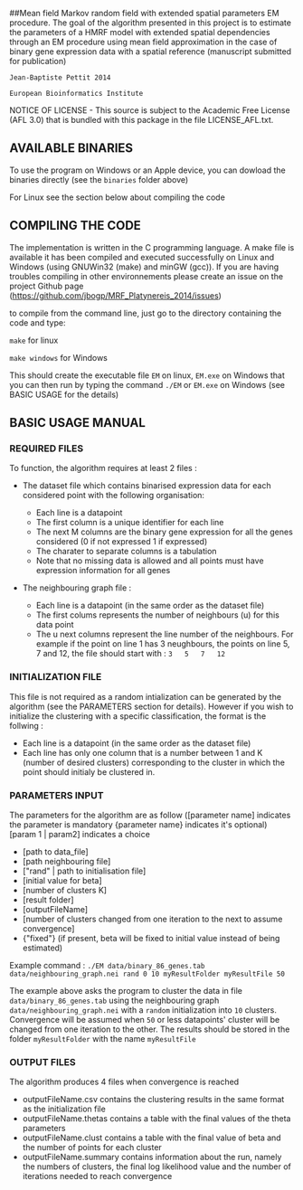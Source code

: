 ##Mean field Markov random field with extended spatial parameters EM procedure.
The goal of the algorithm presented in this project is to estimate the parameters of a HMRF model with extended spatial dependencies through an EM procedure using mean field approximation in the case of binary gene expression data with a spatial reference (manuscript submitted for publication)

`Jean-Baptiste Pettit 2014`

`European Bioinformatics Institute`

 NOTICE OF LICENSE - This source is subject to the Academic Free License (AFL 3.0) that is bundled with this package in the file LICENSE_AFL.txt.

## AVAILABLE BINARIES 
To use the program on Windows or an Apple device, you can dowload the binaries directly (see the `binaries` folder above)

For Linux see the section below about compiling the code

## COMPILING THE CODE
The implementation is written in the C programming language. A make file is available it has been compiled and executed successfully on Linux and Windows (using GNUWin32 (make) and minGW (gcc)). If you are having troubles compiling in other environnements please create an issue on the project Github page (https://github.com/jbogp/MRF_Platynereis_2014/issues)

to compile from the command line, just go to the directory containing the code and type:

`make` for linux

`make windows` for Windows

This should create the executable file `EM` on linux, `EM.exe` on Windows that you can then run by typing the command `./EM` or `EM.exe` on Windows (see BASIC USAGE for the details)

## BASIC USAGE MANUAL
### REQUIRED FILES
To function, the algorithm requires at least 2 files :
 - The dataset file which contains binarised expression data for each considered point with the following organisation:
   - Each line is a datapoint
   - The first column is a unique identifier for each line
   - The next M columns are the binary gene expression for all the genes considered (0 if not expressed 1 if expressed)
   - The charater to separate columns is a tabulation
   - Note that no missing data is allowed and all points must have expression information for all genes
   
 - The neighbouring graph file :
   - Each line is a datapoint (in the same order as the dataset file)
   - The first colums represents the number of neighbours (u) for this data point
   - The u next columns represent the line number of the neighbours. For example if the point on line 1 has 3 neughbours, the points on line 5, 7 and 12, the file should start with : `3	5	7	12`
   
### INITIALIZATION FILE 
This file is not required as a random intialization can be generated by the algorithm (see the PARAMETERS section for details). However if you wish to initialize the clustering with a specific classification, the format is the follwing :
- Each line is a datapoint (in the same order as the dataset file)
- Each line has only one column that is a number between 1 and K (number of desired clusters) corresponding to the cluster in which the point should initialy be clustered in.

### PARAMETERS INPUT 
The parameters for the algorithm are as follow ([parameter name] indicates the parameter is mandatory {parameter name} indicates it's optional) [param 1 | param2] indicates a choice
- [path to data_file]
- [path neighbouring file]
- ["rand" | path to initialisation file]
- [initial value for beta]
- [number of clusters K]
- [result folder]
- [outputFileName]
- [number of clusters changed from one iteration to the next to assume convergence]
- {"fixed"} (if present, beta will be fixed to initial value instead of being estimated)

Example command : `./EM data/binary_86_genes.tab data/neighbouring_graph.nei rand 0 10 myResultFolder myResultFile 50`

The example above asks the program to cluster the data in file `data/binary_86_genes.tab` using the neighbouring graph `data/neighbouring_graph.nei` with a `random` initialization into `10` clusters. Convergence will be assumed when `50` or less datapoints' cluster will be changed from one iteration to the other. The results should be stored in the folder `myResultFolder` with the name `myResultFile`

### OUTPUT FILES
The algorithm produces 4 files when convergence is reached
- outputFileName.csv contains the clustering results in the same format as the initialization file
- outputFileName.thetas contains a table with the final values of the theta parameters
- outputFileName.clust contains a table with the final value of beta and the number of points for each cluster
- outputFileName.summary contains information about the run, namely the numbers of clusters, the final log likelihood value and the number of iterations needed to reach convergence
